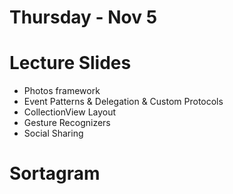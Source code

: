 Thursday - Nov 5
================

# Lecture Slides
* Photos framework
* Event Patterns & Delegation & Custom Protocols
* CollectionView Layout
* Gesture Recognizers
* Social Sharing

# Sortagram
